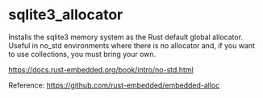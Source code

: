 # sqlite3_allocator

Installs the sqlite3 memory system as the Rust default global allocator. Useful in no_std environments where there is no allocator and, if you want to use collections, you must bring your own.

https://docs.rust-embedded.org/book/intro/no-std.html

Reference:
https://github.com/rust-embedded/embedded-alloc
